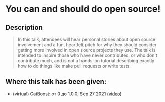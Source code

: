 # You can and should do open source!

## Description

> In this talk, attendees will hear personal stories about open source involvement and a fun, heartfelt pitch for why they should consider getting more involved in open source projects they use. The talk is intended to inspire those who have never contributed, or who don't contribute much, and is not a hands-on tutorial describing exactly how to do things like make pull requests or write tests.

## Where this talk has been given:

* (virtual) CatBoost: от 0 до 1.0.0, Sep 27 2021 ([video](https://www.youtube.com/watch?v=ObzrXjqWcTY&t=9200s))
